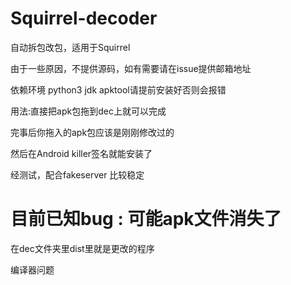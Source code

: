 # Squirrel-decoder
自动拆包改包，适用于Squirrel

由于一些原因，不提供源码，如有需要请在issue提供邮箱地址

依赖环境 python3 jdk apktool请提前安装好否则会报错

用法:直接把apk包拖到dec上就可以完成

完事后你拖入的apk包应该是刚刚修改过的

然后在Android killer签名就能安装了

经测试，配合fakeserver 比较稳定

# 目前已知bug : 可能apk文件消失了

在dec文件夹里dist里就是更改的程序

编译器问题
